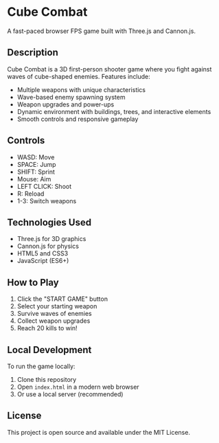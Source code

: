 # Cube Combat

A fast-paced browser FPS game built with Three.js and Cannon.js.

## Description

Cube Combat is a 3D first-person shooter game where you fight against waves of cube-shaped enemies. Features include:
- Multiple weapons with unique characteristics
- Wave-based enemy spawning system
- Weapon upgrades and power-ups
- Dynamic environment with buildings, trees, and interactive elements
- Smooth controls and responsive gameplay

## Controls

- WASD: Move
- SPACE: Jump
- SHIFT: Sprint
- Mouse: Aim
- LEFT CLICK: Shoot
- R: Reload
- 1-3: Switch weapons

## Technologies Used

- Three.js for 3D graphics
- Cannon.js for physics
- HTML5 and CSS3
- JavaScript (ES6+)

## How to Play

1. Click the "START GAME" button
2. Select your starting weapon
3. Survive waves of enemies
4. Collect weapon upgrades
5. Reach 20 kills to win!

## Local Development

To run the game locally:
1. Clone this repository
2. Open `index.html` in a modern web browser
3. Or use a local server (recommended)

## License

This project is open source and available under the MIT License. 